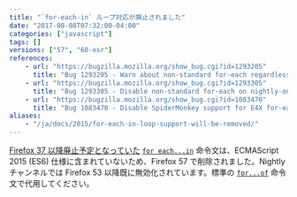 ```yaml
---
title: "`for-each-in` ループ対応が廃止されました"
date: "2017-08-08T07:32:00-04:00"
categories: ["javascript"]
tags: []
versions: ["57", "60-esr"]
references:
    - url: "https://bugzilla.mozilla.org/show_bug.cgi?id=1293205"
      title: "Bug 1293205 - Warn about non-standard for-each regardless of JS version number"
    - url: "https://bugzilla.mozilla.org/show_bug.cgi?id=1293305"
      title: "Bug 1293305 - Disable non-standard for-each on nightly-only"
    - url: "https://bugzilla.mozilla.org/show_bug.cgi?id=1083470"
      title: "Bug 1083470 - Disable SpiderMonkey support for E4X for-each"
aliases:
    - "/ja/docs/2015/for-each-in-loop-support-will-be-removed/"
---
```

[Firefox 37 以降廃止予定となっていた](https://www.fxsitecompat.dev/ja/docs/2015/for-each-in-loops-are-now-deprecated/) [`for each...in`](https://developer.mozilla.org/docs/Web/JavaScript/Reference/Statements/for_each...in) 命令文は、ECMAScript 2015 (ES6) 仕様に含まれていないため、Firefox 57 で削除されました。Nightly チャンネルでは Firefox 53 以降既に無効化されています。標準の [`for...of`](https://developer.mozilla.org/docs/Web/JavaScript/Reference/Statements/for...of) 命令文で代用してください。

